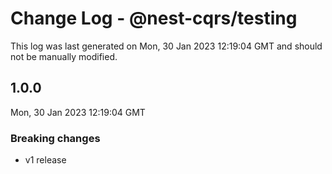 # Change Log - @nest-cqrs/testing

This log was last generated on Mon, 30 Jan 2023 12:19:04 GMT and should not be manually modified.

## 1.0.0

Mon, 30 Jan 2023 12:19:04 GMT

### Breaking changes

- v1 release
